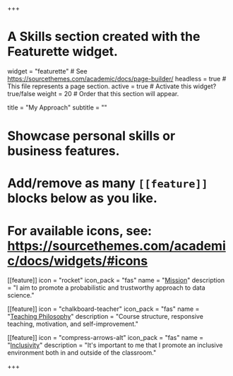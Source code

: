 +++
# A Skills section created with the Featurette widget.
widget = "featurette"  # See https://sourcethemes.com/academic/docs/page-builder/
headless = true  # This file represents a page section.
active = true  # Activate this widget? true/false
weight = 20  # Order that this section will appear.

title = "My Approach"
subtitle = ""

# Showcase personal skills or business features.
# 
# Add/remove as many `[[feature]]` blocks below as you like.
# 
# For available icons, see: https://sourcethemes.com/academic/docs/widgets/#icons

[[feature]]
  icon = "rocket"
  icon_pack = "fas"
  name = "[Mission](/approach/mission)"
  description = "I aim to promote a probabilistic and trustworthy approach to data science."
  
[[feature]]
  icon = "chalkboard-teacher"
  icon_pack = "fas"
  name = "[Teaching Philosophy](/teaching)"
  description = "Course structure, responsive teaching, motivation, and self-improvement."  
  
[[feature]]
  icon = "compress-arrows-alt"
  icon_pack = "fas"
  name = "[Inclusivity](/approach/inclusion/)"
  description = "It's important to me that I promote an inclusive environment both in and outside of the classroom."

+++
